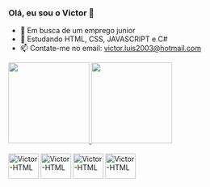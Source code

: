 ### Olá, eu sou o Victor 👋

- 🔭 Em busca de um emprego junior
- 🌱 Estudando HTML, CSS, JAVASCRIPT e C#
- 📫 Contate-me no email: victor.luis2003@hotmail.com







<a href="https://github.com/anuraghazra/github-readme-stats">
  <img height="160em" src="https://github-readme-stats.vercel.app/api?username=vinascim&theme=dark&show_icons=true"/>
  <img height="160em" src="https://github-readme-stats.vercel.app/api/top-langs/?username=vinascim&layout=compact&theme=dark")](https://github.com/vinascim/github-readme-stats"/>
</a>

<div style="display: inline_block"><br>
  <img align="center" alt="Victor-HTML" height="50" width="60" src="https://cdn.jsdelivr.net/gh/devicons/devicon/icons/html5/html5-plain-wordmark.svg"/>                              
  <img align="center" alt="Victor-HTML" height="50" width="60" src="https://cdn.jsdelivr.net/gh/devicons/devicon/icons/css3/css3-plain-wordmark.svg"/>
  <img align="center" alt="Victor-HTML" height="50" width="60" src="https://cdn.jsdelivr.net/gh/devicons/devicon/icons/javascript/javascript-plain.svg"/>
  <img align="center" alt="Victor-HTML" height="50" width="60" src="https://cdn.jsdelivr.net/gh/devicons/devicon/icons/csharp/csharp-original.svg"/>

</div>

##                                                                                                                               
